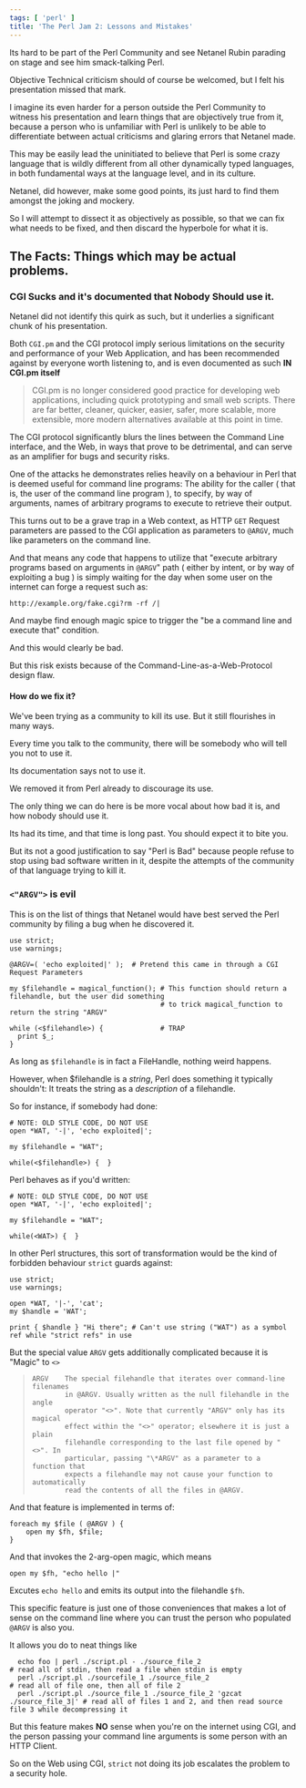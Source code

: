 ```yaml
---
tags: [ 'perl' ]
title: 'The Perl Jam 2: Lessons and Mistakes'
---
```

Its hard to be part of the Perl Community and see Netanel Rubin parading on stage and see him smack-talking Perl.

Objective Technical criticism should of course be welcomed, but I felt his presentation missed that mark.

I imagine its even harder for a person outside the Perl Community to witness his presentation and learn things that are objectively true from it, because a person who is unfamiliar
with Perl is unlikely to be able to differentiate between actual criticisms and glaring errors that Netanel made.

This may be easily lead the uninitiated to believe that Perl is some crazy language that is wildly different from all other dynamically typed languages, in both fundamental ways at the language level, and in its culture.

Netanel, did however, make some good points, its just hard to find them amongst the joking and mockery.

So I will attempt to dissect it as objectively as possible, so that we can fix what needs to be fixed, and then discard the hyperbole for what it is.

## The Facts: Things which may be actual problems.

### CGI Sucks and it's documented that Nobody Should use it.

Netanel did not identify this quirk as such, but it underlies a significant chunk of his presentation.

Both `CGI.pm` and the CGI protocol imply serious limitations on the security and performance of your Web Application, and has been recommended against by everyone worth listening to, and is even documented as such **IN CGI.pm itself**

> CGI.pm is no longer considered good practice for developing web applications, including quick prototyping and small web scripts. There are far better, cleaner, quicker, easier, safer, more scalable, more extensible, more modern alternatives available at this point in time.

The CGI protocol significantly blurs the lines between the Command Line interface, and the Web, in ways that prove to be detrimental, and can serve as an amplifier for bugs and security risks.

One of the attacks he demonstrates relies heavily on a behaviour in Perl that is deemed useful for command line programs: The ability for the caller ( that is, the user of the command line program ), to specify, by way of arguments, names of arbitrary programs to execute to retrieve their output.

This turns out to be a grave trap in a Web context, as HTTP `GET` Request parameters are passed to the CGI application as parameters to `@ARGV`, much like parameters on the command line.

And that means any code that happens to utilize that "execute arbitrary programs based on arguments in `@ARGV`" path ( either by intent, or by way of exploiting a bug ) is simply waiting for the day when some user on the internet can forge a request such as:

    http://example.org/fake.cgi?rm -rf /|

And maybe find enough magic spice to trigger the "be a command line and execute that" condition.

And this would clearly be bad.

But this risk exists because of the Command-Line-as-a-Web-Protocol design flaw.

#### How do we fix it?

We've been trying as a community to kill its use. But it still flourishes in many ways.

Every time you talk to the community, there will be somebody who will tell you not to use it.

Its documentation says not to use it.

We removed it from Perl already to discourage its use.

The only thing we can do here is be more vocal about how bad it is, and how nobody should use it.

Its had its time, and that time is long past. You should expect it to bite you.

But its not a good justification to say "Perl is Bad" because people refuse to stop using bad software written in it, despite the attempts of the community of that language trying to kill it.

### `<"ARGV">` is evil

This is on the list of things that Netanel would have best served the Perl community by filing a bug when he discovered it.

    use strict;
    use warnings;

    @ARGV=( 'echo exploited|' );  # Pretend this came in through a CGI Request Parameters

    my $filehandle = magical_function(); # This function should return a filehandle, but the user did something
                                         # to trick magical_function to return the string "ARGV"
    
    while (<$filehandle>) {              # TRAP
      print $_;
    }

As long as `$filehandle` is in fact a FileHandle, nothing weird happens.

However, when $filehandle is a *string*, Perl does something it typically shouldn't: It treats the string as a *description* of a filehandle.

So for instance, if somebody had done:

    # NOTE: OLD STYLE CODE, DO NOT USE
    open *WAT, '-|', 'echo exploited|';

    my $filehandle = "WAT";

    while(<$filehandle>) {  }

Perl behaves as if you'd written:

    # NOTE: OLD STYLE CODE, DO NOT USE
    open *WAT, '-|', 'echo exploited|';

    my $filehandle = "WAT";

    while(<WAT>) {  }

In other Perl structures, this sort of transformation would be the kind of forbidden behaviour `strict` guards against:

    use strict; 
    use warnings;

    open *WAT, '|-', 'cat';
    my $handle = 'WAT';

    print { $handle } "Hi there"; # Can't use string ("WAT") as a symbol ref while "strict refs" in use

But the special value `ARGV` gets additionally complicated because it is "Magic" to `<>`

>     ARGV    The special filehandle that iterates over command-line filenames
>             in @ARGV. Usually written as the null filehandle in the angle
>             operator "<>". Note that currently "ARGV" only has its magical
>             effect within the "<>" operator; elsewhere it is just a plain
>             filehandle corresponding to the last file opened by "<>". In
>             particular, passing "\*ARGV" as a parameter to a function that
>             expects a filehandle may not cause your function to automatically
>             read the contents of all the files in @ARGV.

And that feature is implemented in terms of:

    foreach my $file ( @ARGV ) {
        open my $fh, $file;
    }

And that invokes the 2-arg-open magic, which means

    open my $fh, "echo hello |"

Excutes `echo hello` and emits its output into the filehandle `$fh`.

This specific feature is just one of those conveniences that makes a lot of sense on the command line where you can trust the person who populated
`@ARGV` is also you.

It allows you do to neat things like

      echo foo | perl ./script.pl - ./source_file_2                             # read all of stdin, then read a file when stdin is empty 
      perl ./script.pl ./sourcefile_1 ./source_file_2                           # read all of file one, then all of file 2
      perl ./script.pl ./source_file_1 ./source_file_2 'gzcat ./source_file_3|' # read all of files 1 and 2, and then read source file 3 while decompressing it

But this feature makes **NO** sense when you're on the internet using CGI, and the person passing your command line arguments is some person with an HTTP Client.

So on the Web using CGI, `strict` not doing its job escalates the problem to a security hole.
